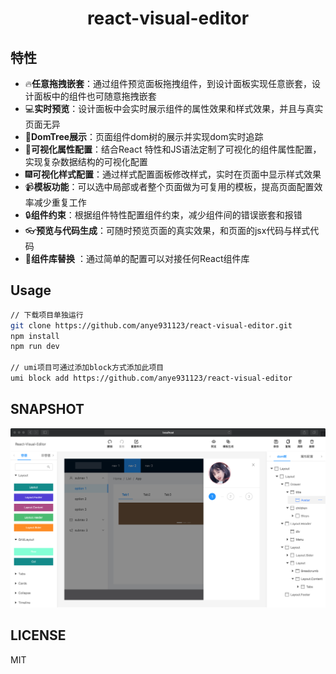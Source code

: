 <h1 align='center'>react-visual-editor</h1>

## 特性

- :fire:**任意拖拽嵌套**：通过组件预览面板拖拽组件，到设计面板实现任意嵌套，设计面板中的组件也可随意拖拽嵌套
- :computer:**实时预览**：设计面板中会实时展示组件的属性效果和样式效果，并且与真实页面无异
- :christmas_tree:**DomTree展示**：页面组件dom树的展示并实现dom实时追踪
- :gift:**可视化属性配置**：结合React 特性和JS语法定制了可视化的组件属性配置，实现复杂数据结构的可视化配置
- :fireworks:**可视化样式配置**：通过样式配置面板修改样式，实时在页面中显示样式效果
- :video_camera:**模板功能**：可以选中局部或者整个页面做为可复用的模板，提高页面配置效率减少重复工作
- :lock:**组件约束**：根据组件特性配置组件约束，减少组件间的错误嵌套和报错
- :eyeglasses:**预览与代码生成**：可随时预览页面的真实效果，和页面的jsx代码与样式代码
- :dvd:**组件库替换** ：通过简单的配置可以对接任何React组件库



## Usage

```sh
// 下载项目单独运行
git clone https://github.com/anye931123/react-visual-editor.git
npm install 
npm run dev

// umi项目可通过添加block方式添加此项目
umi block add https://github.com/anye931123/react-visual-editor
```
## SNAPSHOT

![SNAPSHOT](./snapshot.png)

## LICENSE

MIT
